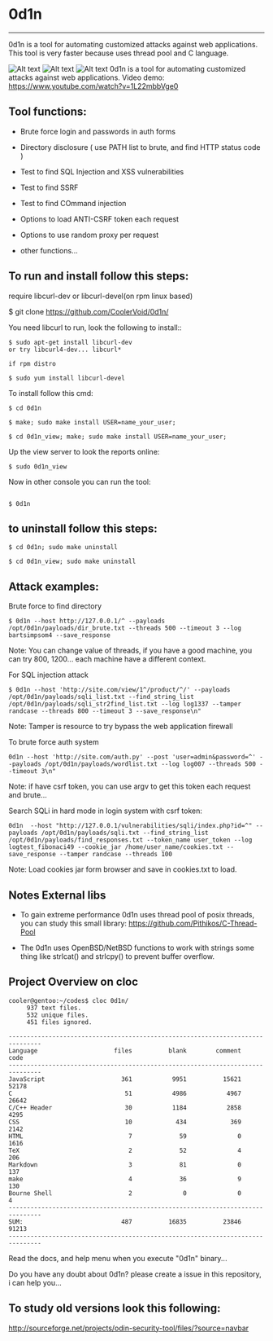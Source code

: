 # 0d1n
---

0d1n is a tool for automating customized attacks against web applications.
This tool is very faster because uses thread pool and C language.

![Alt text](https://github.com/CoolerVoid/0d1n/blob/master/doc/images/overview1.png)
![Alt text](https://github.com/CoolerVoid/0d1n/blob/master/doc/images/tables.png)
![Alt text](https://github.com/CoolerVoid/0d1n/blob/master/doc/images/datatables.png)
0d1n is a tool for automating customized attacks against web applications.
Video demo: https://www.youtube.com/watch?v=1L22mbbVge0



Tool functions: 
---

 * Brute force login and passwords in auth forms

 * Directory disclosure ( use PATH list to brute, and find HTTP status code )

 * Test to find SQL Injection and XSS vulnerabilities 

 * Test to find SSRF

 * Test to find COmmand injection

 * Options to load ANTI-CSRF token each request

 * Options to use random proxy per request

 * other functions...

To run and install follow this steps:
---

require libcurl-dev or libcurl-devel(on rpm linux based)

$ git clone https://github.com/CoolerVoid/0d1n/

 
You need libcurl to run, look the following to install::

```  
$ sudo apt-get install libcurl-dev
or try libcurl4-dev... libcurl*

if rpm distro

$ sudo yum install libcurl-devel
```

To install follow this cmd:
```
$ cd 0d1n

$ make; sudo make install USER=name_your_user; 

$ cd 0d1n_view; make; sudo make install USER=name_your_user; 
```

Up the view server to look the reports online:

```
$ sudo 0d1n_view 

```

Now in other console you can run the tool:
```

$ 0d1n

```


to uninstall follow this steps:
---


```
$ cd 0d1n; sudo make uninstall

$ cd 0d1n_view; sudo make uninstall

```

Attack examples:
---

Brute force to find directory
```
$ 0d1n --host http://127.0.0.1/^ --payloads /opt/0d1n/payloads/dir_brute.txt --threads 500 --timeout 3 --log bartsimpsom4 --save_response
```
Note: You can change value of threads, if you have a good machine, you can try 800, 1200... each machine have a different context.


For SQL injection attack
```
$ 0d1n --host 'http://site.com/view/1^/product/^/' --payloads /opt/0d1n/payloads/sqli_list.txt --find_string_list /opt/0d1n/payloads/sqli_str2find_list.txt --log log1337 --tamper randcase --threads 800 --timeout 3 --save_response\n"
```
Note: Tamper is resource to try bypass the web application firewall


To brute force auth system
```
0d1n --host 'http://site.com/auth.py' --post 'user=admin&password=^' --payloads /opt/0d1n/payloads/wordlist.txt --log log007 --threads 500 --timeout 3\n"
```
Note: if have csrf token, you can use argv to get this token each request and brute...


Search SQLi in hard mode in login system with csrf token:
```
0d1n  --host "http://127.0.0.1/vulnerabilities/sqli/index.php?id=^" --payloads /opt/0d1n/payloads/sqli.txt --find_string_list /opt/0d1n/payloads/find_responses.txt --token_name user_token --log logtest_fibonaci49 --cookie_jar /home/user_name/cookies.txt --save_response --tamper randcase --threads 100
```
Note: Load cookies jar form browser and save in cookies.txt to load.



Notes External libs
---

* To gain extreme performance 0d1n uses thread pool of posix threads, you can study this small library: 
https://github.com/Pithikos/C-Thread-Pool

* The 0d1n uses OpenBSD/NetBSD functions to work with strings some thing like strlcat() and strlcpy() to prevent buffer overflow.



Project Overview on cloc
---

```
cooler@gentoo:~/codes$ cloc 0d1n/
     937 text files.
     532 unique files.                                          
     451 files ignored.

-------------------------------------------------------------------------------
Language                     files          blank        comment           code
-------------------------------------------------------------------------------
JavaScript                     361           9951          15621          52178
C                               51           4986           4967          26642
C/C++ Header                    30           1184           2858           4295
CSS                             10            434            369           2142
HTML                             7             59              0           1616
TeX                              2             52              4            206
Markdown                         3             81              0            137
make                             4             36              9            130
Bourne Shell                     2              0              0              4
-------------------------------------------------------------------------------
SUM:                           487          16835          23846          91213
-------------------------------------------------------------------------------

```


Read the docs, and help menu when you execute "0d1n" binary...

Do you have any doubt about 0d1n? please create a issue in this repository, i can help you...



## To study  old versions look this following:

http://sourceforge.net/projects/odin-security-tool/files/?source=navbar

                             
